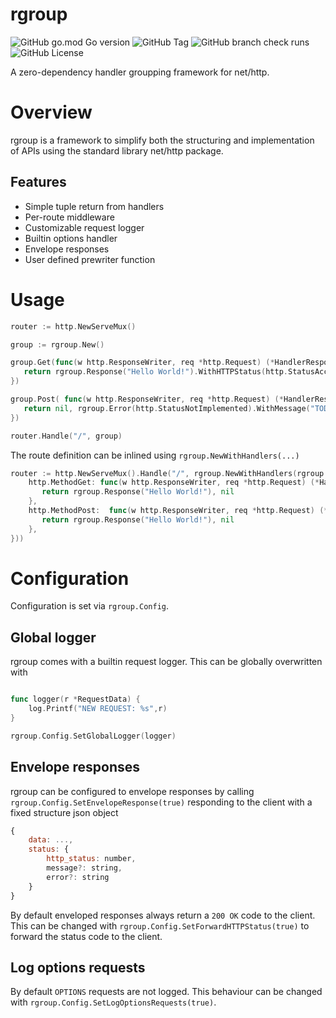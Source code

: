 # rgroup
![GitHub go.mod Go version](https://img.shields.io/github/go-mod/go-version/mtsiakkas/go-rgroup?logo=go)
![GitHub Tag](https://img.shields.io/github/v/tag/mtsiakkas/go-rgroup)
![GitHub branch check runs](https://img.shields.io/github/check-runs/mtsiakkas/go-rgroup/main)
![GitHub License](https://img.shields.io/github/license/mtsiakkas/go-rgroup)

A zero-dependency handler groupping framework for net/http.

# Overview

rgroup is a framework to simplify both the structuring and implementation of APIs using the standard library net/http package. 

## Features
- Simple tuple return from handlers
- Per-route middleware
- Customizable request logger
- Builtin options handler
- Envelope responses
- User defined prewriter function

# Usage

```go
router := http.NewServeMux()

group := rgroup.New()

group.Get(func(w http.ResponseWriter, req *http.Request) (*HandlerResponse, error) {
   return rgroup.Response("Hello World!").WithHTTPStatus(http.StatusAccepted), nil
})

group.Post( func(w http.ResponseWriter, req *http.Request) (*HandlerResponse, error) {
   return nil, rgroup.Error(http.StatusNotImplemented).WithMessage("TODO")
})

router.Handle("/", group)
```

The route definition can be inlined using `rgroup.NewWithHandlers(...)`
```go
router := http.NewServeMux().Handle("/", rgroup.NewWithHandlers(rgroup.HandlerMap{
    http.MethodGet: func(w http.ResponseWriter, req *http.Request) (*HandlerResponse, error) {
       return rgroup.Response("Hello World!"), nil
    },
    http.MethodPost:  func(w http.ResponseWriter, req *http.Request) (*HandlerResponse, error) {
       return rgroup.Response("Hello World!"), nil
    },
}))
```

# Configuration
Configuration is set via `rgroup.Config`.

## Global logger
rgroup comes with a builtin request logger. This can be globally overwritten with 
```go

func logger(r *RequestData) {
    log.Printf("NEW REQUEST: %s",r)
}

rgroup.Config.SetGlobalLogger(logger)
```

## Envelope responses
rgroup can be configured to envelope responses by calling `rgroup.Config.SetEnvelopeResponse(true)` responding to the client with a fixed structure json object
```js
{
    data: ...,
    status: {
        http_status: number,
        message?: string,
        error?: string
    }
}
```

By default enveloped responses always return a `200 OK` code to the client. This can be changed with `rgroup.Config.SetForwardHTTPStatus(true)` to forward the  status code to the client.

## Log options requests
By default `OPTIONS` requests are not logged. This behaviour can be changed with `rgroup.Config.SetLogOptionsRequests(true)`.

